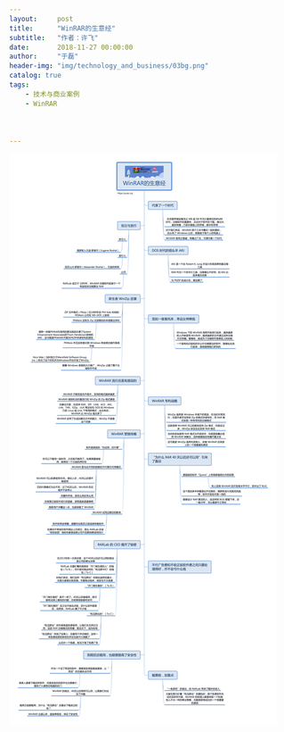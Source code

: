 ```yaml
---
layout:     post
title:      "WinRAR的生意经"
subtitle:   "作者：许飞"
date:       2018-11-27 00:00:00
author:     "于磊"
header-img: "img/technology_and_business/03bg.png"
catalog: true
tags:
    - 技术与商业案例
    - WinRAR



---
```


![technology_and_business](/img/technology_and_business/03WinRAR_business.png)


